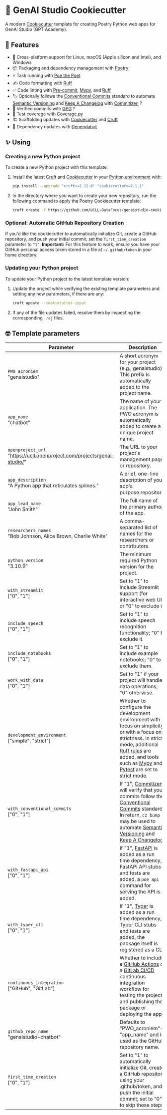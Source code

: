 # 🍪 GenAI Studio Cookiecutter

A modern [Cookiecutter](https://github.com/cookiecutter/cookiecutter) template for creating Poetry Python web apps for GenAI Studio (GPT Academy).

## 🎁 Features

- 🌈 Cross-platform support for Linux, macOS (Apple silicon and Intel), and Windows 
- 📦 Packaging and dependency management with [Poetry](https://github.com/python-poetry/poetry)
- ⚡️ Task running with [Poe the Poet](https://github.com/nat-n/poethepoet)
- ✍️ Code formatting with [Ruff](https://github.com/charliermarsh/ruff)
- ✅ Code linting with [Pre-commit](https://pre-commit.com/), [Mypy](https://github.com/python/mypy), and [Ruff](https://github.com/charliermarsh/ruff)
- 🏷 Optionally follows the [Conventional Commits](https://www.conventionalcommits.org/) standard to automate [Semantic Versioning](https://semver.org/) and [Keep A Changelog](https://keepachangelog.com/) with [Commitizen](https://github.com/commitizen-tools/commitizen) ?
- 💌 Verified commits with [GPG](https://gnupg.org/) ?
- 🧪 Test coverage with [Coverage.py](https://github.com/nedbat/coveragepy)
- 🏗 Scaffolding updates with [Cookiecutter](https://github.com/cookiecutter/cookiecutter) and [Cruft](https://github.com/cruft/cruft)
- 🧰 Dependency updates with [Dependabot](https://docs.github.com/en/code-security/supply-chain-security/keeping-your-dependencies-updated-automatically/about-dependabot-version-updates)

## ✨ Using

### Creating a new Python project

To create a new Python project with this template:

1. Install the latest [Cruft](https://github.com/cruft/cruft) and [Cookiecutter](https://github.com/cookiecutter/cookiecutter) in your [Python environment](https://github.com/pyenv/pyenv-virtualenv) with:

   ```sh
   pip install --upgrade "cruft>=2.12.0" "cookiecutter>=2.1.1"
   ```

2. In the directory where you want to create your new repository, run the following command to apply the Poetry Cookiecutter template:

   ```sh
   cruft create -f https://github.com/UCLL-DataFocus/genaistudio-cookiecutter
   ```

### Optional: Automatic GitHub Repository Creation

If you'd like the cookiecutter to automatically initialize Git, create a GitHub repository, and push your initial commit, set the `first_time_creation` parameter to `"1"`. **Important:** For this feature to work, ensure you have your GitHub personal access token stored in a file at `~/.github/token` in your home directory.

### Updating your Python project

To update your Python project to the latest template version:

1. Update the project while verifying the existing template parameters and setting any new parameters, if there are any:

   ```sh
   cruft update --cookiecutter-input
   ```

2. If any of the file updates failed, resolve them by inspecting the corresponding `.rej` files.

## 🤓 Template parameters

| Parameter                                                                 | Description                                                                                                                                                                                                                                                                                                                           |
| ------------------------------------------------------------------------- | ------------------------------------------------------------------------------------------------------------------------------------------------------------------------------------------------------------------------------------------------------------------------------------------------------------------------------------- |
| `PWO_acroniem` <br> "genaistudio"              | 	A short acronym for your project (e.g., genaistudio). This prefix is automatically added to the project name.                                                                                                                               |
| `app_name` <br> "chatbot"                                  | The name of your application. The PWO acronym is automatically added to create a unique project name.                                                                                                                               |
| `openproject_url` <br> "https://ucll.openproject.com/projects/genai-studio/"   | The URL to your project's management page or repository.                                                                                                                                                                                                                                                                                             |
| `app_description` <br> "A Python app that reticulates splines."         | A brief, one-line description of your app's purpose.repository.                                                                                                                                                                                                                                                                                                  |
| `app_lead_name` <br> "John Smith"                                           | The full name of the primary author of the app.                                                                                                                                                                                                                                                                                   |
| `researchers_names` <br> "Bob Johnson, Alice Brown, Charlie White"                                | A comma-separated list of names for the researchers or contributors.                                                                                                                                                                                                                                                                             |
| `python_version` <br> "3.10.9"                                              | The minimum required Python version for the project.                                                                                                                                                                                                                                                                                 |
| `with_streamlit` <br> ["0", "1"]                                   | Set to "1" to include Streamlit support (for interactive web UI) or "0" to exclude it.                                                                                                                                                                                                                                                                             |
| `include_speech` <br> ["0", "1"]                                         | Set to "1" to include speech recognition functionality; "0" to exclude it.                                                                                                                                                                                                                                                                         |
| `include_notebooks` <br> ["0", "1"]                                           | Set to "1" to include example notebooks; "0" to exclude them.                                                                                                                                                                                                                                                                         |
| `work_with_data` <br> ["0", "1"]                                             | Set to "1" if your project will handle data operations; "0" otherwise.                                                                                                                                                                                                                                                                            |
| `development_environment` <br> ["simple", "strict"]                       | Whether to configure the development environment with a focus on simplicity or with a focus on strictness. In strict mode, additional [Ruff rules](https://docs.astral.sh/ruff/rules/) are added, and tools such as [Mypy](https://github.com/python/mypy) and [Pytest](https://github.com/pytest-dev/pytest) are set to strict mode. |
| `with_conventional_commits` <br> ["0", "1"]                               | If "1", [Commitizen](https://github.com/commitizen-tools/commitizen) will verify that your commits follow the [Conventional Commits](https://www.conventionalcommits.org/) standard. In return, `cz bump` may be used to automate [Semantic Versioning](https://semver.org/) and [Keep A Changelog](https://keepachangelog.com/).     |
| `with_fastapi_api` <br> ["0", "1"]                                        | If "1", [FastAPI](https://github.com/tiangolo/fastapi) is added as a run time dependency, FastAPI API stubs and tests are added, a `poe api` command for serving the API is added.                                                                                                                                                    |
| `with_typer_cli` <br> ["0", "1"]                                          | If "1", [Typer](https://github.com/tiangolo/typer) is added as a run time dependency, Typer CLI stubs and tests are added, the package itself is registered as a CLI.                                                                                                                                                                 |
| `continuous_integration` <br> ["GitHub", "GitLab"]                        | Whether to include a [GitHub Actions](https://docs.github.com/en/actions) or a [GitLab CI/CD](https://docs.gitlab.com/ee/ci/) continuous integration workflow for testing the project, and publishing the package or deploying the app.                                                                                               |
| `github_repo_name` <br> "genaistudio-chatbot"                                             | Defaults to "PWO_acroniem"-"app_name" and is used as the GitHub repository name.                                                                                                                                                                                                                                                                                      |
| `first_time_creation` <br> ["0", "1"]                                          | Set to "1" to automatically initialize Git, create a GitHub repository using your .github/token, and push the initial commit; set to "0" to skip these steps.                                                                                                                                                                                                                                                                                     |